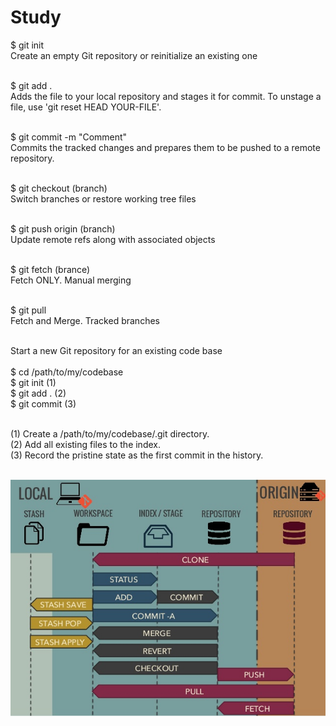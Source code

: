 # Study

$ git init <br>
Create an empty Git repository or reinitialize an existing one<br><br>

$ git add .<br>
Adds the file to your local repository and stages it for commit. To unstage a file, use 'git reset HEAD YOUR-FILE'.<br><br>

$ git commit -m "Comment" <br>
Commits the tracked changes and prepares them to be pushed to a remote repository.<br><br>

$ git checkout (branch) <br>
Switch branches or restore working tree files<br><br>

$ git push origin (branch) <br>
Update remote refs along with associated objects<br><br>

$ git fetch (brance)<br>
Fetch ONLY. Manual merging<br><br>

$ git pull<br>
Fetch and Merge. Tracked branches<br><br>

Start a new Git repository for an existing code base<br><br>
$ cd /path/to/my/codebase<br>
$ git init      (1)<br>
$ git add .     (2)<br>
$ git commit    (3)<br><br>

(1) Create a /path/to/my/codebase/.git directory.<br>
(2) Add all existing files to the index.<br>
(3) Record the pristine state as the first commit in the history.<br><br>

<img src="images/git_work_flow.jpg">
